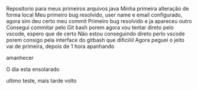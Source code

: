 Repositorio para meus primeiros arquivos java Minha primeira alteração de forma local Meu primeiro bug resolvido, user name e email configurado, agora sim deu certo meu commit Primeiro bug resolvido e ja apareceu outro Consegui commitar pelo Git bash porem agora vou tentar direto pelo vscode, espero que de certo Não estou conseguindo direto perlo vscode porem consigo pela interface do gitbash que dificiiiil Agora peguei o jeito vai de primeira, depois de 1 hora apanhando 

amanhecer

O dia esta ensolarado

ultimo teste, mais tarde volto


